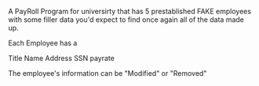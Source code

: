 A PayRoll Program for universirty that has 5 prestablished FAKE employees 
with some filler data you'd expect to find
once again all of the data made up.

Each Employee has a

Title
Name
Address
SSN
payrate

The employee's information can be "Modified" or "Removed"


